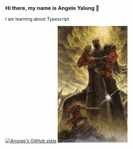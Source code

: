 ### Hi there, my name is Angelo Yalung 👋

I am learning about Typescript

[![Anurag's GitHub stats](https://github-readme-stats.vercel.app/api?username=angelo-yalung)](https://github.com/anuraghazra/github-readme-stats)
![](https://github.com/angelo-yalung/angelo-yalung/blob/main/darksouls.gif)
